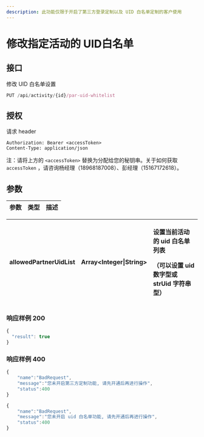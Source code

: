 ```yaml
---
description: 此功能仅限于开启了第三方登录定制以及 UID 白名单定制的客户使用
---
```


# 修改指定活动的 UID白名单

## 接口

修改 UID 白名单设置

```javascript
PUT /api/activity/{id}/par-uid-whitelist
```

## 授权

请求 header

```http
Authorization: Bearer <accessToken>
Content-Type: application/json
```

注：请将上方的 `<accessToken>` 替换为分配给您的秘钥串。关于如何获取 `accessToken` ，请咨询杨经理（18968187008）、彭经理（15167172618）。

## 参数

| 参数 | 类型 | 描述 |
| :--- | :--- | :--- |


<table>
  <thead>
    <tr>
      <th style="text-align:left">allowedPartnerUidList</th>
      <th style="text-align:left">Array&lt;Integer|String&gt;</th>
      <th style="text-align:left">
        <p>&#x8BBE;&#x7F6E;&#x5F53;&#x524D;&#x6D3B;&#x52A8;&#x7684; uid &#x767D;&#x540D;&#x5355;&#x5217;&#x8868;</p>
        <p>&#xFF08;&#x53EF;&#x4EE5;&#x8BBE;&#x7F6E; uid &#x6570;&#x5B57;&#x578B;&#x6216;
          strUid &#x5B57;&#x7B26;&#x4E32;&#x578B;&#xFF09;</p>
      </th>
    </tr>
  </thead>
  <tbody></tbody>
</table>

### 响应样例 200

```javascript
{
  "result": true
}
```

### 响应样例 400

```javascript
{
    "name":"BadRequest",
    "message":"您未开启第三方定制功能, 请先开通后再进行操作",
    "status":400
}
```

```javascript
{
    "name":"BadRequest",
    "message":"您未开启 uid 白名单功能, 请先开通后再进行操作",
    "status":400
}
```

